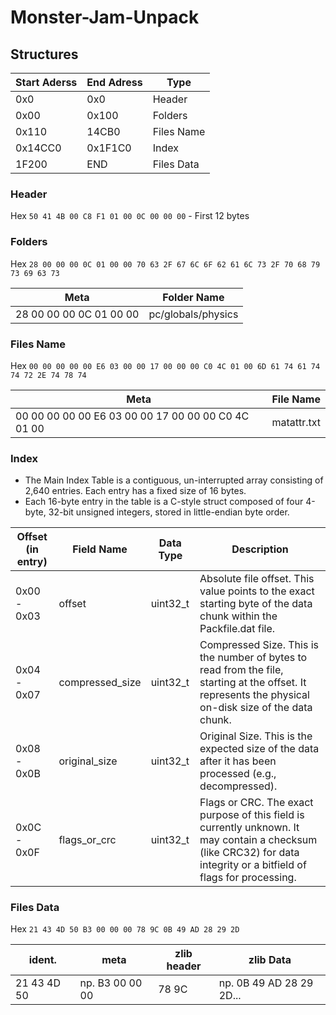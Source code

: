 # Monster-Jam-Unpack


## Structures

| Start Aderss | End Adress | Type |
| ------------ | ---------- | ----- |
| 0x0 | 0x0 | Header |
| 0x00 | 0x100 | Folders |
| 0x110 | 14CB0 | Files Name |
| 0x14CC0 | 0x1F1C0 | Index |
| 1F200 | END | Files Data |

### Header
Hex `50 41 4B 00 C8 F1 01 00 0C 00 00 00` - First 12 bytes

### Folders
Hex `28 00 00 00 0C 01 00 00 70 63 2F 67 6C 6F 62 61 6C 73 2F 70 68 79 73 69 63 73`

| Meta | Folder Name |
| ---- | --------- |
| 28 00 00 00 0C 01 00 00 | pc/globals/physics |

### Files Name
Hex `00 00 00 00 00 E6 03 00 00 17 00 00 00 C0 4C 01 00 6D 61 74 61 74 74 72 2E 74 78 74`

| Meta | File Name |
| ---- | --------- |
| 00 00 00 00 00 E6 03 00 00 17 00 00 00 C0 4C 01 00 | matattr.txt |

### Index
- The Main Index Table is a contiguous, un-interrupted array consisting of 2,640 entries. Each entry has a fixed size of 16 bytes.
- Each 16-byte entry in the table is a C-style struct composed of four 4-byte, 32-bit unsigned integers, stored in little-endian byte order.

| Offset (in entry) |	Field Name |	Data Type	| Description |
| ----------------- | ---------- | --------- | ------------ |
| 0x00 - 0x03 |	offset | uint32_t |	Absolute file offset. This value points to the exact starting byte of the data chunk within the Packfile.dat file. |
| 0x04 - 0x07 |	compressed_size |	uint32_t |	Compressed Size. This is the number of bytes to read from the file, starting at the offset. It represents the physical on-disk size of the data chunk. |
| 0x08 - 0x0B |	original_size |	uint32_t |	Original Size. This is the expected size of the data after it has been processed (e.g., decompressed). |
| 0x0C - 0x0F |	flags_or_crc |	uint32_t |	Flags or CRC. The exact purpose of this field is currently unknown. It may contain a checksum (like CRC32) for data integrity or a bitfield of flags for processing. |


### Files Data
 
Hex `21 43 4D 50 B3 00 00 00 78 9C 0B 49 AD 28 29 2D`

| ident. | meta | zlib header | zlib Data |
| ------ | ---- | ----------- | ----- |
| 21 43 4D 50 | np. B3 00 00 00 | 78 9C | np. 0B 49 AD 28 29 2D... |
